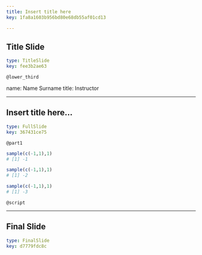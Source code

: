 ```yaml
---
title: Insert title here
key: 1fa8a1603b956bd80e68db55af01cd13

---
```

## Title Slide

```yaml
type: TitleSlide
key: fee3b2ae63
```





`@lower_third`

name: Name Surname
title: Instructor





---
## Insert title here...

```yaml
type: FullSlide
key: 367431ce75
```

`@part1`
```r
sample(c(-1,1),1)
# [1] -1
```

```r
sample(c(-1,1),1)
# [1] -2
```

```r
sample(c(-1,1),1)
# [1] -3
```





`@script`




---
## Final Slide

```yaml
type: FinalSlide
key: d7779fdc8c
```








